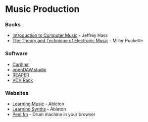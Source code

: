 # Music Production

### Books

* [Introduction to Computer Music](https://cmtext.com/) - Jeffrey Hass
* [The Theory and Technique of Electronic Music](https://msp.ucsd.edu/techniques/latest/book.pdf) - Miller Puckette

### Software

* [Cardinal](https://cardinal.kx.studio/)
* [openDAW.studio](https://opendaw.studio/)
* [REAPER](https://www.reaper.fm/)
* [VCV Rack](https://vcvrack.com/)

### Websites

* [Learning Music](https://learningmusic.ableton.com/) - Ableton
* [Learning Synths](https://learningsynths.ableton.com) - Ableton
* [Peel.fm](https://peel.fm/) - Drum machine in your browser
